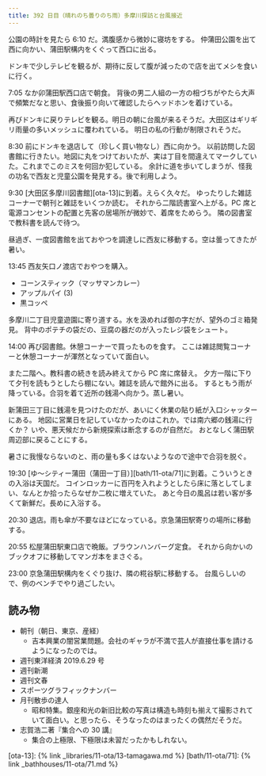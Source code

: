 ```yaml
---
title: 392 日目（晴れのち曇りのち雨）多摩川探訪と台風接近
---
```


公園の時計を見たら 6:10 だ。満腹感から微妙に寝坊をする。
仲蒲田公園を出て西に向かい、蒲田駅構内をくぐって西口に出る。

ドンキで少しテレビを観るが、期待に反して腹が減ったので店を出てメシを食いに行く。

7:05 なか卯蒲田駅西口店で朝食。
背後の男二人組の一方の相づちがやたら大声で頻繁だなと思い、食後振り向いて確認したらヘッドホンを着けている。

再びドンキに戻りテレビを観る。明日の朝に台風が来るそうだ。大田区はギリギリ雨量の多いメッシュに覆われている。
明日の私の行動が制限されそうだ。

8:30 前にドンキを退店して（珍しく買い物なし）西に向かう。
以前訪問した図書館に行きたい。地図に丸をつけておいたが、実は丁目を間違えてマークしていた。これまでこのミスを何回か犯している。
余計に道を歩いてしまうが、怪我の功名で西友と児童公園を発見する。後で利用しよう。

9:30 [大田区多摩川図書館][ota-13]に到着。えらく久々だ。
ゆったりした雑誌コーナーで朝刊と雑誌をいくつか読む。
それから二階読書室へ上がる。PC 席と電源コンセントの配置と先客の居場所が微妙で、着席をためらう。
隣の図書室で教科書を読んで待つ。

昼過ぎ、一度図書館を出ておやつを調達しに西友に移動する。空は曇ってきたが暑い。

13:45 西友矢口ノ渡店でおやつを購入。

* コーンスティック（マッサマンカレー）
* アップルパイ (3)
* 黒コッペ

多摩川二丁目児童遊園に寄り道する。水を汲めれば御の字だが、望外のゴミ箱発見。
背中のポテチの袋だの、豆腐の器だのが入ったレジ袋をシュート。

14:00 再び図書館。休憩コーナーで買ったものを食す。
ここは雑誌閲覧コーナーと休憩コーナーが渾然となっていて面白い。

また二階へ。教科書の続きを読み終えてから PC 席に席替え。
夕方一階に下りて夕刊を読もうとしたら棚にない。雑誌を読んで館外に出る。
するともう雨が降っている。合羽を着て近所の銭湯へ向かう。蒸し暑い。

新蒲田三丁目に銭湯を見つけたのだが、あいにく休業の貼り紙が入口シャッターにある。
地図に営業日を記していなかったのはこれか。では南六郷の銭湯に行くか？ いや、悪天候だから新規探索は断念するのが自然だ。
おとなしく蒲田駅周辺部に戻ることにする。

暑さに我慢ならないのと、雨の量も多くはないようなので途中で合羽を脱ぐ。

19:30 [ゆ～シティー蒲田（蒲田一丁目）][bath/11-ota/71]に到着。こういうときの入浴は天国だ。
コインロッカーに百円を入れようとしたら床に落としてしまい、なんとか拾ったらなぜか二枚に増えていた。
あと今日の風呂は若い客が多くて新鮮だ。長めに入浴する。

20:30 退店。雨も傘が不要なほどになっている。京急蒲田駅寄りの場所に移動する。

20:55 松屋蒲田駅東口店で晩飯。ブラウンハンバーグ定食。
それから向かいのブックオフに移動してマンガ本をまさぐる。

23:00 京急蒲田駅構内をくぐり抜け、隣の糀谷駅に移動する。
台風らしいので、例のベンチでやり過ごしたい。

## 読み物

* 朝刊（朝日、東京、産経）
  * 吉本興業の闇営業問題。会社のギャラが不満で芸人が直接仕事を請けるようになったのでは。
* 週刊東洋経済 2019.6.29 号
* 週刊新潮
* 週刊文春
* スポーツグラフィックナンバー
* 月刊散歩の達人
  * 昭和特集。銀座和光の新旧比較の写真は構造も時刻も揃えて撮影されていて面白い。と思ったら、そうなったのはまったくの偶然だそうだ。
* 志賀浩二著『集合への 30 講』
  * 集合の上極限、下極限は未習だったかもしれない。

[ota-13]: {% link _libraries/11-ota/13-tamagawa.md %}
[bath/11-ota/71]: {% link _bathhouses/11-ota/71.md %}
